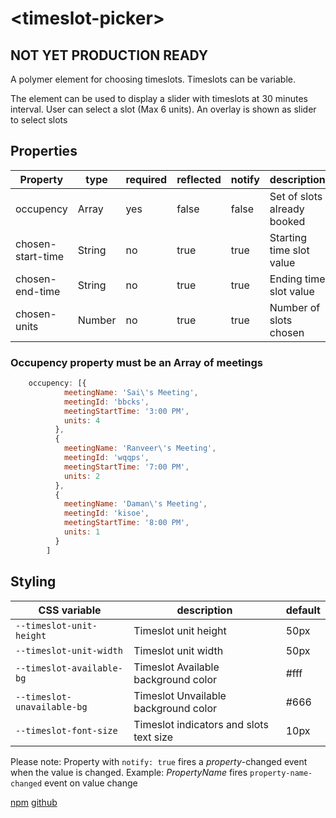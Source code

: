 # \<timeslot-picker\>

## NOT YET PRODUCTION READY
A polymer element for choosing timeslots. Timeslots can be variable.

The element can be used to display a slider with timeslots at 30 minutes interval. User can select a slot (Max 6 units).
An overlay is shown as slider to select slots

## Properties


|Property|type|required|reflected|notify|description|
|----|---|--|--|--|--|
|occupency|Array|yes|false|false|Set of slots already booked |
|chosen-start-time|String|no|true|true|Starting time slot value|
|chosen-end-time|String|no|true|true|Ending time slot value|
|chosen-units|Number|no|true|true|Number of slots chosen|



### Occupency property must be an Array of meetings

```javascript  
    occupency: [{
            meetingName: 'Sai\'s Meeting',
            meetingId: 'bbcks',
            meetingStartTime: '3:00 PM',
            units: 4
          },
          {
            meetingName: 'Ranveer\'s Meeting',
            meetingId: 'wqqps',
            meetingStartTime: '7:00 PM',
            units: 2
          },
          {
            meetingName: 'Daman\'s Meeting',
            meetingId: 'kisoe',
            meetingStartTime: '8:00 PM',
            units: 1
          }
        ]
```

## Styling

|CSS variable|description|default|
|-|-|-|
|`--timeslot-unit-height`|Timeslot unit height|50px|
|`--timeslot-unit-width`|Timeslot unit width|50px|
|`--timeslot-available-bg`|Timeslot Available background color| #fff|
|`--timeslot-unavailable-bg`|Timeslot Unvailable background color| #666|
|`--timeslot-font-size`|Timeslot indicators and slots text size| 10px|

Please note: Property with `notify: true` fires a _property_-changed event when the value is changed.
    Example: *PropertyName* fires `property-name-changed` event on value change

[npm]('https://www.npmjs.com/package/timeslot-picker')
[github]('https://github.com/DamandeepS/timeslot-picker')
